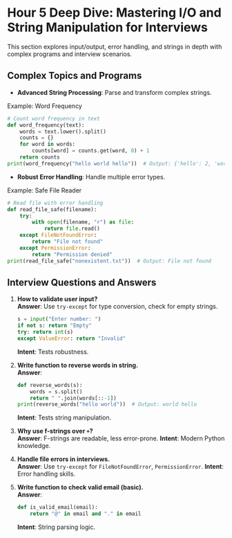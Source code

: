 # Hour 5 Deep Dive: Mastering I/O and String Manipulation for Interviews

This section explores input/output, error handling, and strings in depth with complex programs and interview scenarios.

## Complex Topics and Programs
- **Advanced String Processing**: Parse and transform complex strings.

Example: Word Frequency
```python
# Count word frequency in text
def word_frequency(text):
    words = text.lower().split()
    counts = {}
    for word in words:
        counts[word] = counts.get(word, 0) + 1
    return counts
print(word_frequency("hello world hello"))  # Output: {'hello': 2, 'world': 1}
```

- **Robust Error Handling**: Handle multiple error types.

Example: Safe File Reader
```python
# Read file with error handling
def read_file_safe(filename):
    try:
        with open(filename, "r") as file:
            return file.read()
    except FileNotFoundError:
        return "File not found"
    except PermissionError:
        return "Permission denied"
print(read_file_safe("nonexistent.txt"))  # Output: File not found
```

## Interview Questions and Answers
1. **How to validate user input?**  
   **Answer**: Use `try-except` for type conversion, check for empty strings.  
   ```python
   s = input("Enter number: ")
   if not s: return "Empty"
   try: return int(s)
   except ValueError: return "Invalid"
   ```
   **Intent**: Tests robustness.

2. **Write function to reverse words in string.**  
   **Answer**:
   ```python
   def reverse_words(s):
       words = s.split()
       return " ".join(words[::-1])
   print(reverse_words("hello world"))  # Output: world hello
   ```
   **Intent**: Tests string manipulation.

3. **Why use f-strings over `+`?**  
   **Answer**: F-strings are readable, less error-prone. **Intent**: Modern Python knowledge.

4. **Handle file errors in interviews.**  
   **Answer**: Use `try-except` for `FileNotFoundError`, `PermissionError`. **Intent**: Error handling skills.

5. **Write function to check valid email (basic).**  
   **Answer**:
   ```python
   def is_valid_email(email):
       return "@" in email and "." in email
   ```
   **Intent**: String parsing logic.